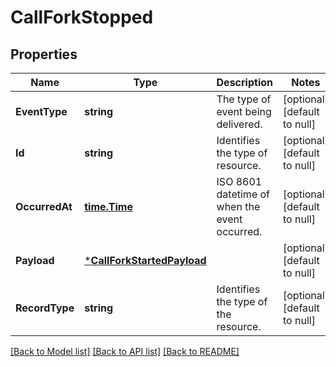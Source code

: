 # CallForkStopped

## Properties
Name | Type | Description | Notes
------------ | ------------- | ------------- | -------------
**EventType** | **string** | The type of event being delivered. | [optional] [default to null]
**Id** | **string** | Identifies the type of resource. | [optional] [default to null]
**OccurredAt** | [**time.Time**](time.Time.md) | ISO 8601 datetime of when the event occurred. | [optional] [default to null]
**Payload** | [***CallForkStartedPayload**](CallForkStarted_payload.md) |  | [optional] [default to null]
**RecordType** | **string** | Identifies the type of the resource. | [optional] [default to null]

[[Back to Model list]](../README.md#documentation-for-models) [[Back to API list]](../README.md#documentation-for-api-endpoints) [[Back to README]](../README.md)

